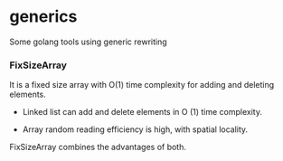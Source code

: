 # generics
Some golang tools using generic rewriting

### FixSizeArray 
It is a fixed size array with O(1) time complexity for adding and deleting elements.

- Linked list can add and delete elements in O (1) time complexity.

- Array random reading efficiency is high, with spatial locality.


FixSizeArray combines the advantages of both.